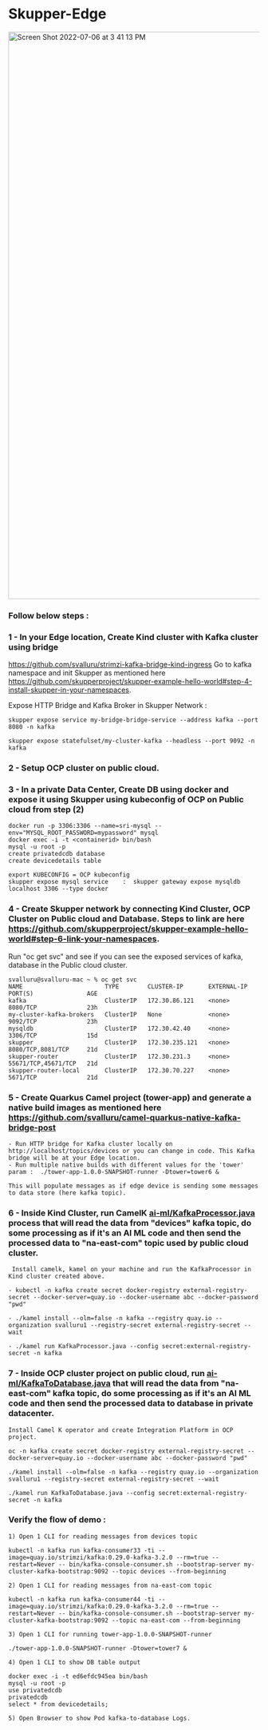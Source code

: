 # Skupper-Edge

<img width="1136" alt="Screen Shot 2022-07-06 at 3 41 13 PM" src="https://user-images.githubusercontent.com/7470319/177629957-46721c96-fcdc-49a9-828f-765c9c4f3f79.png">

### Follow below steps : 

### 1 - In your Edge location, Create Kind cluster with Kafka cluster using bridge

https://github.com/svalluru/strimzi-kafka-bridge-kind-ingress
Go to kafka namespace and init Skupper as mentioned here https://github.com/skupperproject/skupper-example-hello-world#step-4-install-skupper-in-your-namespaces.

Expose HTTP Bridge and Kafka Broker in Skupper Network : 
 ```
 skupper expose service my-bridge-bridge-service --address kafka --port 8080 -n kafka
 
 skupper expose statefulset/my-cluster-kafka --headless --port 9092 -n kafka
```

### 2 - Setup OCP cluster on public cloud.

### 3 - In a private Data Center, Create DB using docker and expose it using Skupper using kubeconfig of OCP on Public cloud from step (2)
```
docker run -p 3306:3306 --name=sri-mysql --env="MYSQL_ROOT_PASSWORD=mypassword" mysql 
docker exec -i -t <containerid> bin/bash
mysql -u root -p
create privatedcdb database
create devicedetails table

export KUBECONFIG = OCP kubeconfig
skupper expose mysql service	:  skupper gateway expose mysqldb localhost 3306 --type docker
```

### 4 - Create Skupper network by connecting Kind Cluster, OCP Cluster on Public cloud and Database. Steps to link are here https://github.com/skupperproject/skupper-example-hello-world#step-6-link-your-namespaces.

 Run "oc get svc" and see if you can see the exposed services of kafka, database in the Public cloud cluster.
 
 ```
svalluru@svalluru-mac ~ % oc get svc
NAME                       TYPE        CLUSTER-IP       EXTERNAL-IP   PORT(S)               AGE
kafka                      ClusterIP   172.30.86.121    <none>        8080/TCP              23h
my-cluster-kafka-brokers   ClusterIP   None             <none>        9092/TCP              23h
mysqldb                    ClusterIP   172.30.42.40     <none>        3306/TCP              15d
skupper                    ClusterIP   172.30.235.121   <none>        8080/TCP,8081/TCP     21d
skupper-router             ClusterIP   172.30.231.3     <none>        55671/TCP,45671/TCP   21d
skupper-router-local       ClusterIP   172.30.70.227    <none>        5671/TCP              21d

```

### 5 - Create Quarkus Camel project (tower-app) and generate a native build images as mentioned here https://github.com/svalluru/camel-quarkus-native-kafka-bridge-post

	- Run HTTP bridge for Kafka cluster locally on http://localhost/topics/devices or you can change in code. This Kafka bridge will be at your Edge location.
	- Run multiple native builds with different values for the 'tower' param :  ./tower-app-1.0.0-SNAPSHOT-runner -Dtower=tower6 &
	
	This will populate messages as if edge device is sending some messages to data store (here kafka topic).

### 6 - Inside Kind Cluster, run CamelK [ai-ml/KafkaProcessor.java](ai-ml/KafkaProcessor.java) process that will read the data from "devices" kafka topic, do some processing as if it's an AI ML code and then send the processed data to "na-east-com" topic used by public cloud cluster.
	 
	 Install camelk, kamel on your machine and run the KafkaProcessor in Kind cluster created above.
	 
   ```
   - kubectl -n kafka create secret docker-registry external-registry-secret --docker-server=quay.io --docker-username abc --docker-password "pwd"
   
   - ./kamel install --olm=false -n kafka --registry quay.io --organization svalluru1 --registry-secret external-registry-secret --wait
   
   - ./kamel run KafkaProcessor.java --config secret:external-registry-secret -n kafka
   ```

### 7 - Inside OCP cluster project on public cloud, run [ai-ml/KafkaToDatabase.java](ai-ml/KafkaToDatabase.java) that will read the data from "na-east-com" kafka topic, do some processing as if it's an AI ML code and then send the processed data to database in private datacenter.

	Install Camel K operator and create Integration Platform in OCP project.
 ```
oc -n kafka create secret docker-registry external-registry-secret --docker-server=quay.io --docker-username abc --docker-password "pwd"

./kamel install --olm=false -n kafka --registry quay.io --organization svalluru1 --registry-secret external-registry-secret --wait

./kamel run KafkaToDatabase.java --config secret:external-registry-secret -n kafka

 ```

### Verify the flow of demo : 
```
1) Open 1 CLI for reading messages from devices topic

kubectl -n kafka run kafka-consumer33 -ti --image=quay.io/strimzi/kafka:0.29.0-kafka-3.2.0 --rm=true --restart=Never -- bin/kafka-console-consumer.sh --bootstrap-server my-cluster-kafka-bootstrap:9092 --topic devices --from-beginning

2) Open 1 CLI for reading messages from na-east-com topic 

kubectl -n kafka run kafka-consumer44 -ti --image=quay.io/strimzi/kafka:0.29.0-kafka-3.2.0 --rm=true --restart=Never -- bin/kafka-console-consumer.sh --bootstrap-server my-cluster-kafka-bootstrap:9092 --topic na-east-com --from-beginning

3) Open 1 CLI for running tower-app-1.0.0-SNAPSHOT-runner

./tower-app-1.0.0-SNAPSHOT-runner -Dtower=tower7 &

4) Open 1 CLI to show DB table output

docker exec -i -t ed6efdc945ea bin/bash
mysql -u root -p
use privatedcdb
privatedcdb
select * from devicedetails;

5) Open Browser to show Pod kafka-to-database Logs.
```
